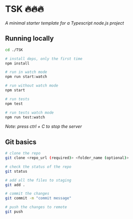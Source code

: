 ﻿# TSK 🔥🔥🔥

_A minimal starter template for a Typescript node.js project_

## Running locally

```bash
cd ./TSK

# install deps, only the first time
npm install

# run in watch mode
npm run start:watch

# run without watch mode
npm start

# run tests
npm test

# run tests watch mode
npm run test:watch
```

_Note: press ctrl + C to stop the server_

## Git basics

```bash
# clone the repo
git clone <repo_url (required)> <folder_name (optional)>

# check the status of the repo
git status

# add all the files to staging
git add .

# commit the changes
git commit -m "commit message"

# push the changes to remote
git push
```

